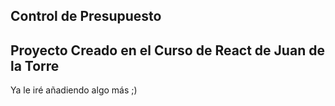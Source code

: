 ## Control de Presupuesto
## Proyecto Creado en el Curso de React de Juan de la Torre

Ya le iré añadiendo algo más ;)